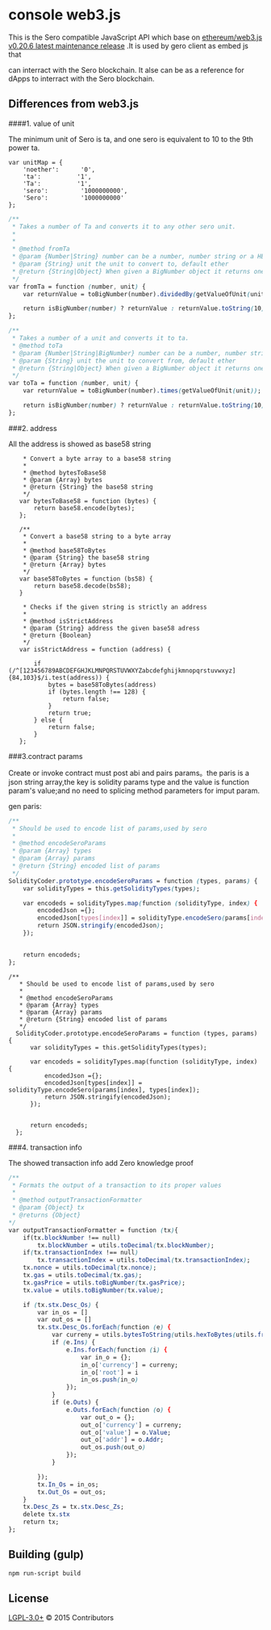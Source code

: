 # console web3.js

This is the Sero compatible JavaScript API which  base on [ethereum/web3.js](https://github.com/ethereum/web3.js) [v0.20.6 latest maintenance release](https://github.com/ethereum/web3.js/releases/tag/v0.20.6) .It is used by gero client as embed js that

can interract with the Sero blockchain. It alse can be as a reference for dApps to interract with the Sero blockchain.

## Differences from web3.js

####1. value of unit

The minimum unit of Sero is ta, and one sero is equivalent to 10 to the 9th power ta.
```
var unitMap = {
    'noether':      '0',
    'ta':          '1',
    'Ta':          '1',
    'sero':         '1000000000',
    'Sero':         '1000000000'
};
```

```css
/**
 * Takes a number of Ta and converts it to any other sero unit.
 *
 *
 * @method fromTa
 * @param {Number|String} number can be a number, number string or a HEX of a decimal
 * @param {String} unit the unit to convert to, default ether
 * @return {String|Object} When given a BigNumber object it returns one as well, otherwise a number
 */
var fromTa = function (number, unit) {
    var returnValue = toBigNumber(number).dividedBy(getValueOfUnit(unit));

    return isBigNumber(number) ? returnValue : returnValue.toString(10);
};

/**
 * Takes a number of a unit and converts it to ta.
 * @method toTa
 * @param {Number|String|BigNumber} number can be a number, number string or a HEX of a decimal
 * @param {String} unit the unit to convert from, default ether
 * @return {String|Object} When given a BigNumber object it returns one as well, otherwise a number
 */
var toTa = function (number, unit) {
    var returnValue = toBigNumber(number).times(getValueOfUnit(unit));

    return isBigNumber(number) ? returnValue : returnValue.toString(10);
};

```

###2. address

All the address  is showed as base58 string

```/**
    * Convert a byte array to a base58 string
    *
    * @method bytesToBase58
    * @param {Array} bytes
    * @return {String} the base58 string
    */
   var bytesToBase58 = function (bytes) {
       return base58.encode(bytes);
   };
   
   /**
    * Convert a base58 string to a byte array
    *
    * @method base58ToBytes
    * @param {String} the base58 string
    * @return {Array} bytes
    */
   var base58ToBytes = function (bs58) {
       return base58.decode(bs58);
   }

```
```/**
    * Checks if the given string is strictly an address
    *
    * @method isStrictAddress
    * @param {String} address the given base58 adress
    * @return {Boolean}
    */
   var isStrictAddress = function (address) {
   
       if (/^[123456789ABCDEFGHJKLMNPQRSTUVWXYZabcdefghijkmnopqrstuvwxyz]{84,103}$/i.test(address)) {
           bytes = base58ToBytes(address)
           if (bytes.length !== 128) {
               return false;
           }
           return true;
       } else {
           return false;
       }
   };

```

###3.contract params 

Create or invoke contract must post abi and pairs params。the paris is a json string array,the key is solidity params type  and the value is function param's value;and no need to splicing method parameters for imput param.


gen paris:
```css
/**
 * Should be used to encode list of params,used by sero
 *
 * @method encodeSeroParams
 * @param {Array} types
 * @param {Array} params
 * @return {String} encoded list of params
 */
SolidityCoder.prototype.encodeSeroParams = function (types, params) {
    var solidityTypes = this.getSolidityTypes(types);

    var encodeds = solidityTypes.map(function (solidityType, index) {
        encodedJson ={};
        encodedJson[types[index]] = solidityType.encodeSero(params[index], types[index]);
        return JSON.stringify(encodedJson);
    });


    return encodeds;
};

```

```
/**
   * Should be used to encode list of params,used by sero
   *
   * @method encodeSeroParams
   * @param {Array} types
   * @param {Array} params
   * @return {String} encoded list of params
   */
  SolidityCoder.prototype.encodeSeroParams = function (types, params) {
      var solidityTypes = this.getSolidityTypes(types);
  
      var encodeds = solidityTypes.map(function (solidityType, index) {
          encodedJson ={};
          encodedJson[types[index]] = solidityType.encodeSero(params[index], types[index]);
          return JSON.stringify(encodedJson);
      });
  
  
      return encodeds;
  };

```

###4. transaction info

The showed transaction info add Zero knowledge proof
```css
/**
 * Formats the output of a transaction to its proper values
 *
 * @method outputTransactionFormatter
 * @param {Object} tx
 * @returns {Object}
*/
var outputTransactionFormatter = function (tx){
    if(tx.blockNumber !== null)
        tx.blockNumber = utils.toDecimal(tx.blockNumber);
    if(tx.transactionIndex !== null)
        tx.transactionIndex = utils.toDecimal(tx.transactionIndex);
    tx.nonce = utils.toDecimal(tx.nonce);
    tx.gas = utils.toDecimal(tx.gas);
    tx.gasPrice = utils.toBigNumber(tx.gasPrice);
    tx.value = utils.toBigNumber(tx.value);

    if (tx.stx.Desc_Os) {
        var in_os = []
        var out_os = []
        tx.stx.Desc_Os.forEach(function (e) {
            var curreny = utils.bytesToString(utils.hexToBytes(utils.fromDecimal(utils.toBigNumber(e.Currency))));
            if (e.Ins) {
                e.Ins.forEach(function (i) {
                    var in_o = {};
                    in_o['currency'] = curreny;
                    in_o['root'] = i
                    in_os.push(in_o)
                });
            }
            if (e.Outs) {
                e.Outs.forEach(function (o) {
                    var out_o = {};
                    out_o['currency'] = curreny;
                    out_o['value'] = o.Value;
                    out_o['addr'] = o.Addr;
                    out_os.push(out_o)
                });
            }

        });
        tx.In_Os = in_os;
        tx.Out_Os = out_os;
    }
    tx.Desc_Zs = tx.stx.Desc_Zs;
    delete tx.stx
    return tx;
};
```

## Building (gulp)

```bash
npm run-script build
```

## License

[LGPL-3.0+](LICENSE.md) © 2015 Contributors
